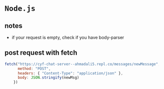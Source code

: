 # `Node.js`

## notes
- if your request is empty, check if you have body-parser 

## post request with fetch 
  ```js
  fetch("https://cyf-chat-server--ahmadali5.repl.co/messages/newMessage", {
        method: "POST",
        headers: { "Content-Type": "application/json" },
        body: JSON.stringify(newMsg)
      })
   ```
